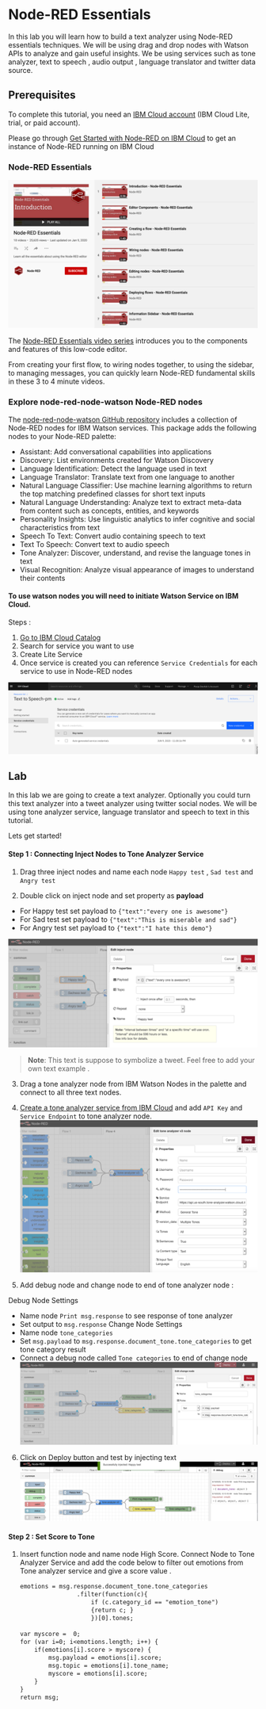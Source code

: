 # Node-RED Essentials 
In this lab you will learn how to build a text analyzer using Node-RED essentials techniques. We will be using drag and drop nodes with Watson APIs to analyze and gain useful insights. We be using services such as tone analyzer, text to speech , audio output , language translator and twitter data source.  

## Prerequisites
To complete this tutorial, you need an [IBM Cloud account](https://cloud.ibm.com/login?cm_sp=ibmdev-_-developer-tutorials-_-cloudreg) (IBM Cloud Lite, trial, or paid account).

Please go through [Get Started with Node-RED on IBM Cloud](https://github.com/pmmistry/Node-RED-Series#get-started-with-node-red-on-ibm-cloud) to get an instance of Node-RED running on IBM Cloud
 
### Node-RED Essentials 
![Image1](/Labs/Images/nr1.png)

The [Node-RED Essentials video series](https://www.youtube.com/playlist?list=PLyNBB9VCLmo1hyO-4fIZ08gqFcXBkHy-6) introduces you to the components and features of this low-code editor.

From creating your first flow, to wiring nodes together, to using the sidebar, to managing messages, you can quickly learn Node-RED fundamental skills in these 3 to 4 minute videos.

### Explore node-red-node-watson Node-RED nodes
The [node-red-node-watson GitHub repository](https://github.com/watson-developer-cloud/node-red-node-watson) includes a collection of Node-RED nodes for IBM Watson services.  This package adds the following nodes to your Node-RED palette:

- Assistant: Add conversational capabilities into applications
- Discovery: List environments created for Watson Discovery
- Language Identification: Detect the language used in text
- Language Translator: Translate text from one language to another
- Natural Language Classifier: Use machine learning algorithms to return the top matching predefined classes for short text inputs
- Natural Language Understanding: Analyze text to extract meta-data from content such as concepts, entities, and keywords
- Personality Insights: Use linguistic analytics to infer cognitive and social characteristics from text
- Speech To Text: Convert audio containing speech to text
- Text To Speech: Convert text to audio speech
- Tone Analyzer: Discover, understand, and revise the language tones in text
- Visual Recognition: Analyze visual appearance of images to understand their contents

#### To use watson nodes you will need to initiate Watson Service on IBM Cloud. 
Steps : 
1. [Go to IBM Cloud Catalog](https://github.com/pmmistry/Node-RED-Series#step-1-find-the-node-red-starter-in-the-ibm-cloud-catalog)
2. Search for service you want to use 
3. Create Lite Service 
4. Once service is created you can reference `Service Credentials` for each service to use in Node-RED nodes 

![Image0](/Labs/Images/nr0.png)

## Lab 
In this lab we are going to create a text analyzer. Optionally you could turn this text analyzer into a tweet analyzer using twitter social nodes. We will be using tone analyzer service, language translator and speech to text in this tutorial. 

Lets get started! 

#### Step  1 : Connecting Inject Nodes to Tone Analyzer Service 
1. Drag three inject nodes and name each node `Happy test` , `Sad test` and `Angry test` 

2.  Double click on inject node and set property as  **payload**
   -  For Happy test set payload to  `{"text":"every one is awesome"}` 
   -  For Sad test set payload to `{"text":"This is miserable and sad"}`
   -  For Angry test set payload to `{"text":"I hate this demo"}`
    
 ![Image2](/Labs/Images/nr2.png) 

   > **Note**: This text is suppose to symbolize a tweet. Feel free to add your own text example .


3. Drag a tone analyzer node from IBM Watson Nodes in the palette and connect to all three text nodes. 

4. [Create a tone analyzer service from IBM Cloud](https://github.com/pmmistry/Node-RED-Series/blob/master/Labs/lab_1.md#to-use-watson-nodes-you-will-need-to-initiate-watson-service-on-ibm-cloud) and add `API Key` and `Service Endpoint` to tone analyzer node. 
 ![Image3](/Labs/Images/nr3.png)

5. Add debug node and change node to end of tone analyzer node : 

  Debug Node Settings 
  - Name node `Print msg.response` to see response of tone analyzer 
  - Set output to `msg.response` 
  Change Node Settings 
  - Name node `tone_categories`
  - Set `msg.payload` to  `msg.response.document_tone.tone_categories` to get tone category result 
  - Connect a debug node called `Tone categories` to end of change node  
 ![Image4](/Labs/Images/nr4.png)

6. Click on Deploy button and test by injecting text 
 ![Image5](/Labs/Images/nr5.png)



#### Step  2 : Set Score to Tone 

1. Insert function node and name node High Score. Connect Node to Tone Analyzer Service and add the code below to filter out emotions from Tone analyzer service and give a score value .
    ```var emotions = [];
    emotions = msg.response.document_tone.tone_categories
                    .filter(function(c){
                        if (c.category_id == "emotion_tone")
                        {return c; }
                        })[0].tones;

    var myscore =  0;
    for (var i=0; i<emotions.length; i++) {
        if(emotions[i].score > myscore) {
            msg.payload = emotions[i].score;
            msg.topic = emotions[i].tone_name;
            myscore = emotions[i].score;
        }
    }
    return msg;
    ```





